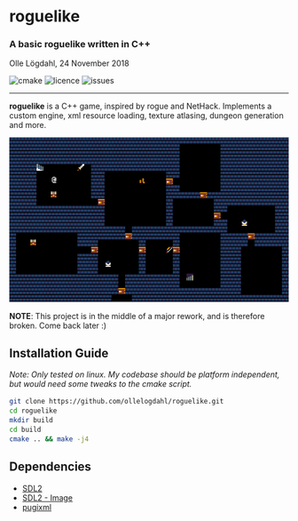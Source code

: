# roguelike
### A basic roguelike written in C++
Olle Lögdahl, 24 November 2018

<!--![release](https://img.shields.io/github/v/release/ollelogdahl/roguelike) -->
![cmake](https://img.shields.io/github/workflow/status/ollelogdahl/roguelike/CMake?label=Build)
![licence](https://img.shields.io/github/license/ollelogdahl/roguelike)
![issues](https://img.shields.io/github/issues-raw/ollelogdahl/roguelike)

---
**roguelike** is a C++ game, inspired by rogue and NetHack. Implements a custom engine, xml resource loading, texture atlasing, dungeon generation and more.

<p align="center">
<img src="https://github.com/ollelogdahl/roguelike/blob/master/media/dungeon.png">
</p>

**NOTE**: This project is in the middle of a major rework, and is therefore broken. Come back later :)

## Installation Guide
*Note: Only tested on linux. My codebase should be platform independent, but would need some tweaks to the cmake script.*
```bash
git clone https://github.com/ollelogdahl/roguelike.git
cd roguelike
mkdir build
cd build
cmake .. && make -j4
```

## Dependencies
 * [SDL2](https://www.libsdl.org/download-2.0.php)
 * [SDL2 - Image](https://www.libsdl.org/projects/SDL_image/)
 * [pugixml](https://pugixml.org/)
